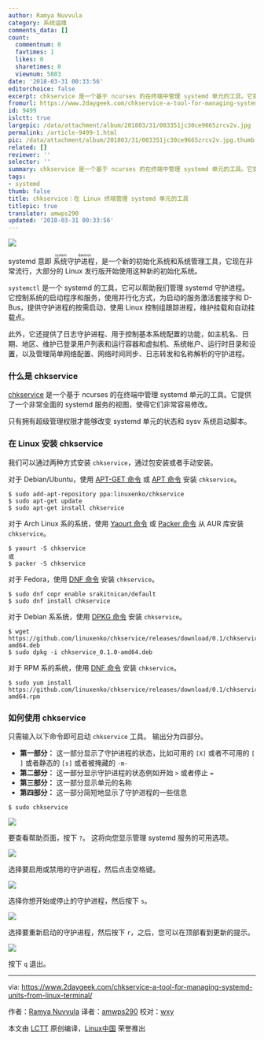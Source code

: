 ```yaml
---
author: Ramya Nuvvula
category: 系统运维
comments_data: []
count:
  commentnum: 0
  favtimes: 1
  likes: 0
  sharetimes: 0
  viewnum: 5883
date: '2018-03-31 00:33:56'
editorchoice: false
excerpt: chkservice 是一个基于 ncurses 的在终端中管理 systemd 单元的工具。它提供了一个非常全面的 systemd 服务的视图，使得它们非常容易修改。
fromurl: https://www.2daygeek.com/chkservice-a-tool-for-managing-systemd-units-from-linux-terminal/
id: 9499
islctt: true
largepic: /data/attachment/album/201803/31/003351jc30ce9665zrcv2v.jpg
permalink: /article-9499-1.html
pic: /data/attachment/album/201803/31/003351jc30ce9665zrcv2v.jpg.thumb.jpg
related: []
reviewer: ''
selector: ''
summary: chkservice 是一个基于 ncurses 的在终端中管理 systemd 单元的工具。它提供了一个非常全面的 systemd 服务的视图，使得它们非常容易修改。
tags:
- systemd
thumb: false
title: chkservice：在 Linux 终端管理 systemd 单元的工具
titlepic: true
translator: amwps290
updated: '2018-03-31 00:33:56'
---
```


![](/data/attachment/album/201803/31/003351jc30ce9665zrcv2v.jpg)


systemd 意即<ruby> 系统守护进程 <rt>  system daemon </rt></ruby>，是一个新的初始化系统和系统管理工具，它现在非常流行，大部分的 Linux 发行版开始使用这种新的初始化系统。


`systemctl` 是一个 systemd 的工具，它可以帮助我们管理 systemd 守护进程。 它控制系统的启动程序和服务，使用并行化方式，为启动的服务激活套接字和 D-Bus，提供守护进程的按需启动，使用 Linux 控制组跟踪进程，维护挂载和自动挂载点。


此外，它还提供了日志守护进程、用于控制基本系统配置的功能，如主机名、日期、地区、维护已登录用户列表和运行容器和虚拟机、系统帐户、运行时目录和设置，以及管理简单网络配置、网络时间同步、日志转发和名称解析的守护进程。


### 什么是 chkservice


[chkservice](https://github.com/linuxenko/chkservice) 是一个基于 ncurses 的在终端中管理 systemd 单元的工具。它提供了一个非常全面的 systemd 服务的视图，使得它们非常容易修改。


只有拥有超级管理权限才能够改变 systemd 单元的状态和 sysv 系统启动脚本。


### 在 Linux 安装 chkservice


我们可以通过两种方式安装 `chkservice`，通过包安装或者手动安装。


对于 Debian/Ubuntu，使用 [APT-GET 命令](https://www.2daygeek.com/apt-get-apt-cache-command-examples-manage-packages-debian-ubuntu-systems/) 或 [APT 命令](https://www.2daygeek.com/apt-command-examples-manage-packages-debian-ubuntu-systems/) 安装 `chkservice`。



```
$ sudo add-apt-repository ppa:linuxenko/chkservice
$ sudo apt-get update
$ sudo apt-get install chkservice

```

对于 Arch Linux 系的系统，使用 [Yaourt 命令](https://www.2daygeek.com/install-yaourt-aur-helper-on-arch-linux/) 或 [Packer 命令](https://www.2daygeek.com/install-packer-aur-helper-on-arch-linux/) 从 AUR 库安装 `chkservice`。



```
$ yaourt -S chkservice
或
$ packer -S chkservice

```

对于 Fedora，使用 [DNF 命令](https://www.2daygeek.com/dnf-command-examples-manage-packages-fedora-system/) 安装 `chkservice`。



```
$ sudo dnf copr enable srakitnican/default
$ sudo dnf install chkservice

```

对于 Debian 系系统，使用 [DPKG 命令](https://www.2daygeek.com/dpkg-command-to-manage-packages-on-debian-ubuntu-linux-mint-systems/) 安装 `chkservice`。



```
$ wget https://github.com/linuxenko/chkservice/releases/download/0.1/chkservice_0.1.0-amd64.deb
$ sudo dpkg -i chkservice_0.1.0-amd64.deb

```

对于 RPM 系的系统，使用 [DNF 命令](https://www.2daygeek.com/rpm-command-examples/) 安装 `chkservice`。



```
$ sudo yum install https://github.com/linuxenko/chkservice/releases/download/0.1/chkservice_0.1.0-amd64.rpm

```

### 如何使用 chkservice


只需输入以下命令即可启动 `chkservice` 工具。 输出分为四部分。


* **第一部分：** 这一部分显示了守护进程的状态，比如可用的 `[X]` 或者不可用的 `[ ]` 或者静态的 `[s]` 或者被掩藏的 `-m-`
* **第二部分：** 这一部分显示守护进程的状态例如开始 `>` 或者停止 `=`
* **第三部分：** 这一部分显示单元的名称
* **第四部分：** 这一部分简短地显示了守护进程的一些信息



```
$ sudo chkservice

```

![](/data/attachment/album/201803/31/003359yuaib5ak8jubxu55.png)


要查看帮助页面，按下 `?`。 这将向您显示管理 systemd 服务的可用选项。


![](/data/attachment/album/201803/31/003401u9mo6mbb9xfmbowf.png)


选择要启用或禁用的守护进程，然后点击空格键。


![](/data/attachment/album/201803/31/003401b3tz971s9g3gzyfh.png)


选择你想开始或停止的守护进程，然后按下 `s`。


![](/data/attachment/album/201803/31/003402hly4sz4jkrv8mljf.png)


选择要重新启动的守护进程，然后按下 `r`，之后，您可以在顶部看到更新的提示。


![](/data/attachment/album/201803/31/003403pw1r4pwgunpcfrrf.png)


按下 `q` 退出。




---


via: <https://www.2daygeek.com/chkservice-a-tool-for-managing-systemd-units-from-linux-terminal/>


作者：[Ramya Nuvvula](https://www.2daygeek.com/author/ramya/) 译者：[amwps290](https://github.com/amwps290) 校对：[wxy](https://github.com/wxy)


本文由 [LCTT](https://github.com/LCTT/TranslateProject) 原创编译，[Linux中国](https://linux.cn/) 荣誉推出